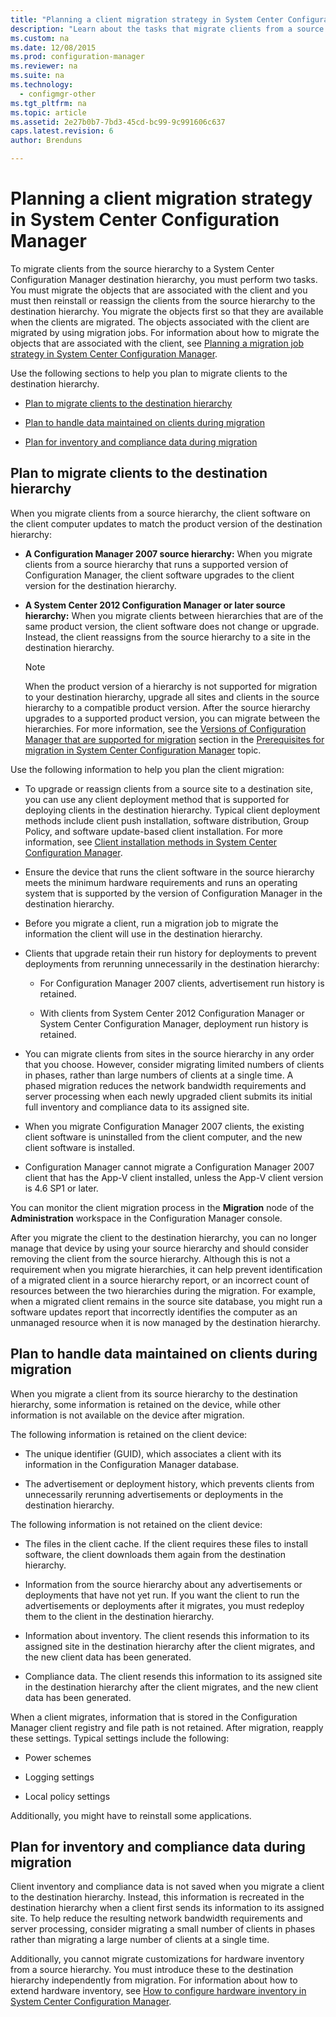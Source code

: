 ```yaml
---
title: "Planning a client migration strategy in System Center Configuration Manager"
description: "Learn about the tasks that migrate clients from a source hierarchy to a System Center Configuration Manager destination hierarchy."
ms.custom: na
ms.date: 12/08/2015
ms.prod: configuration-manager
ms.reviewer: na
ms.suite: na
ms.technology:
  - configmgr-other
ms.tgt_pltfrm: na
ms.topic: article
ms.assetid: 2e27b0b7-7bd3-45cd-bc99-9c991606c637
caps.latest.revision: 6
author: Brenduns

---
```

# Planning a client migration strategy in System Center Configuration Manager
To migrate clients from the source hierarchy to a System Center Configuration Manager destination hierarchy, you must perform two tasks. You must migrate the objects that are associated with the client and you must then reinstall or reassign the clients from the source hierarchy to the destination hierarchy. You migrate the objects first so that they are available when the clients are migrated. The objects associated with the client are migrated by using migration jobs. For information about how to migrate the objects that are associated with the client, see [Planning a migration job strategy in System Center Configuration Manager](../../core/migration/planning-a-migration-job-strategy.md).  

 Use the following sections to help you plan to migrate clients to the destination hierarchy.  

-   [Plan to migrate clients to the destination hierarchy](#Planning_for_Client_Agent_Migration)  

-   [Plan to handle data maintained on clients during migration](#Planning_for_Client_Data_Migration)  

-   [Plan for inventory and compliance data during migration](#Planning_for_Inventory_data_migration)  

##  <a name="Planning_for_Client_Agent_Migration"></a> Plan to migrate clients to the destination hierarchy  
 When you migrate clients from a source hierarchy, the client software on the client computer updates to match the product version of the destination hierarchy:  

-   **A Configuration Manager 2007 source hierarchy:** When you migrate clients from a source hierarchy that runs a supported version of Configuration Manager, the client software upgrades to the client version for the destination hierarchy.  

-   **A System Center 2012 Configuration Manager or later source hierarchy:** When you migrate clients between hierarchies that are of the same product version, the client software does not change or upgrade. Instead, the client reassigns from the source hierarchy to a site in the destination hierarchy.  

    > [!NOTE]  
    >  When the product version of a hierarchy is not supported for migration to your destination hierarchy, upgrade all sites and clients in the source hierarchy to a compatible product version. After the source hierarchy upgrades to a supported product version, you can migrate between the hierarchies. For more information, see the [Versions of Configuration Manager that are supported for migration](../../core/migration/prerequisites-for-migration.md#BKMK_SupportedMigrationVersions) section in the [Prerequisites for migration in System Center Configuration Manager](../../core/migration/prerequisites-for-migration.md) topic.  

Use the following information to help you plan the client migration:  

-   To upgrade or reassign clients from a source site to a destination site, you can use any client deployment method that is supported for deploying clients in the destination hierarchy. Typical client deployment methods include client push installation, software distribution, Group Policy, and software update-based client installation. For more information, see [Client installation methods in System Center Configuration Manager](../../core/clients/deploy/plan/client-installation-methods.md).  

-   Ensure the device that runs the client software in the source hierarchy meets the minimum hardware requirements and runs an operating system that is supported by the version of Configuration Manager in the destination hierarchy.  

-   Before you migrate a client, run a migration job to migrate the information the client will use in the destination hierarchy.  

-   Clients that upgrade retain their run history for deployments to prevent deployments from rerunning unnecessarily in the destination hierarchy:  

    -   For Configuration Manager 2007 clients, advertisement run history is retained.  

    -   With clients from System Center 2012 Configuration Manager or System Center Configuration Manager, deployment run history is retained.  

-   You can migrate clients from sites in the source hierarchy in any order that you choose. However, consider migrating limited numbers of clients in phases, rather than large numbers of clients at a single time. A phased migration reduces the network bandwidth requirements and server processing when each newly upgraded client submits its initial full inventory and compliance data to its assigned site.  

-   When you migrate Configuration Manager 2007 clients, the existing client software is uninstalled from the client computer, and the new client software is installed.  

-   Configuration Manager cannot migrate a Configuration Manager 2007 client that has the App-V client installed, unless the App-V client version is 4.6 SP1 or later.  

You can monitor the client migration process in the **Migration** node of the **Administration** workspace in the Configuration Manager console.  

After you migrate the client to the destination hierarchy, you can no longer manage that device by using your source hierarchy and should consider removing the client from the source hierarchy. Although this is not a requirement when you migrate hierarchies, it can help prevent identification of a migrated client in a source hierarchy report, or an incorrect count of resources between the two hierarchies during the migration. For example, when a migrated client remains in the source site database, you might run a software updates report that incorrectly identifies the computer as an unmanaged resource when it is now managed by the destination hierarchy.  

##  <a name="Planning_for_Client_Data_Migration"></a> Plan to handle data maintained on clients during migration  
When you migrate a client from its source hierarchy to the destination hierarchy, some information is retained on the device, while other information is not available on the device after migration.  

The following information is retained on the client device:  

-   The unique identifier (GUID), which associates a client with its information in the Configuration Manager database.  

-   The advertisement or deployment history, which prevents clients from unnecessarily rerunning advertisements or deployments in the destination hierarchy.  

The following information is not retained on the client device:  

-   The files in the client cache. If the client requires these files to install software, the client downloads them again from the destination hierarchy.  

-   Information from the source hierarchy about any advertisements or deployments that have not yet run. If you want the client to run the advertisements or deployments after it migrates, you must redeploy them to the client in the destination hierarchy.  

-   Information about inventory. The client resends this information to its assigned site in the destination hierarchy after the client migrates, and the new client data has been generated.  

-   Compliance data. The client resends this information to its assigned site in the destination hierarchy after the client migrates, and the new client data has been generated.  

When a client migrates, information that is stored in the Configuration Manager client registry and file path is not retained. After migration, reapply these settings. Typical settings include the following:  

-   Power schemes  

-   Logging settings  

-   Local policy settings  

Additionally, you might have to reinstall some applications.  

##  <a name="Planning_for_Inventory_data_migration"></a> Plan for  inventory and compliance data during migration  
Client inventory and compliance data is not saved when you migrate a client to the destination hierarchy. Instead, this information is recreated in the destination hierarchy when a client first sends its information to its assigned site. To help reduce the resulting network bandwidth requirements and server processing, consider migrating a small number of clients in phases rather than migrating a large number of clients at a single time.  

 Additionally, you cannot migrate customizations for hardware inventory from a source hierarchy. You must introduce these to the destination hierarchy independently from migration. For information about how to extend hardware inventory, see [How to configure hardware inventory in System Center Configuration Manager](../../core/clients/manage/inventory/configure-hardware-inventory.md).  
